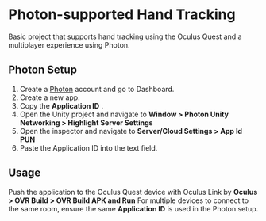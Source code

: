 # Photon-supported Hand Tracking
Basic project that supports hand tracking using the Oculus Quest and a multiplayer experience using Photon.  

## Photon Setup

1. Create a [Photon](https://www.photonengine.com/) account and go to Dashboard.
2. Create a new app.
3. Copy the __Application ID__ .
4. Open the Unity project and navigate to __Window > Photon Unity Networking > Highlight Server Settings__
5. Open the inspector and navigate to __Server/Cloud Settings > App Id PUN__
6. Paste the Application ID into the text field. 


## Usage
Push the application to the Oculus Quest device with Oculus Link by __Oculus > OVR Build > OVR Build APK and Run__ For multiple devices to connect to the same room, ensure the same __Application ID__ is used in the Photon setup. 